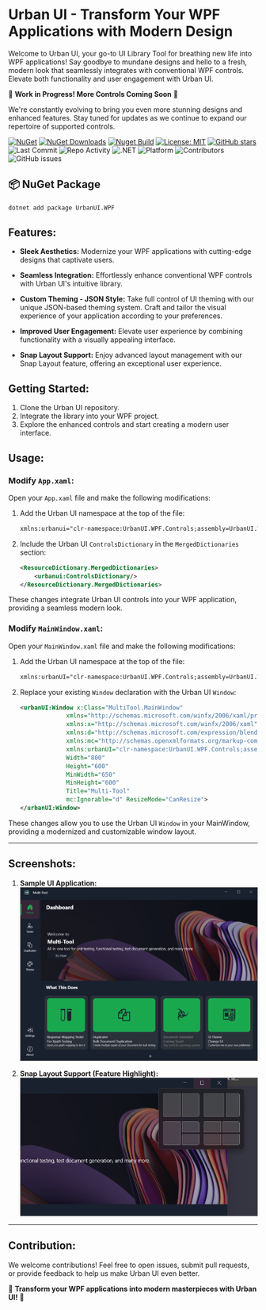 # Urban UI - Transform Your WPF Applications with Modern Design

Welcome to Urban UI, your go-to UI Library Tool for breathing new life into WPF applications! Say goodbye to mundane designs and hello to a fresh, modern look that seamlessly integrates with conventional WPF controls. Elevate both functionality and user engagement with Urban UI.

🚧 **Work in Progress! More Controls Coming Soon** 🚧

We're constantly evolving to bring you even more stunning designs and enhanced features. Stay tuned for updates as we continue to expand our repertoire of supported controls.

[![NuGet](https://img.shields.io/nuget/v/UrbanUI.WPF.svg)](https://www.nuget.org/packages/UrbanUI.WPF/)
[![NuGet Downloads](https://img.shields.io/nuget/dt/UrbanUI.WPF.svg)](https://www.nuget.org/packages/UrbanUI.WPF/)
[![Nuget Build](https://github.com/UrbanCastles/UrbanUI/actions/workflows/nuget-publish.yml/badge.svg)](https://github.com/UrbanCastles/UrbanUI/actions/workflows/nuget-publish.yml)
[![License: MIT](https://img.shields.io/badge/License-MIT-blue.svg)](https://github.com/UrbanCastles/UrbanUI/blob/main/LICENSE)
[![GitHub stars](https://img.shields.io/github/stars/UrbanCastles/UrbanUI?style=social)](https://github.com/UrbanCastles/UrbanUI/stargazers)
![Last Commit](https://img.shields.io/github/last-commit/UrbanCastles/UrbanUI)
![Repo Activity](https://img.shields.io/github/commit-activity/m/UrbanCastles/UrbanUI)
![.NET](https://img.shields.io/badge/.NET-6.0-blue?logo=dotnet)
![Platform](https://img.shields.io/badge/Platform-Windows-lightgrey?logo=windows)
![Contributors](https://img.shields.io/github/contributors/UrbanCastles/UrbanUI)
![GitHub issues](https://img.shields.io/github/issues/UrbanCastles/UrbanUI)

## 📦 NuGet Package

```bash
dotnet add package UrbanUI.WPF
```

## Features:

- **Sleek Aesthetics:** Modernize your WPF applications with cutting-edge designs that captivate users.

- **Seamless Integration:** Effortlessly enhance conventional WPF controls with Urban UI's intuitive library.

- **Custom Theming - JSON Style:** Take full control of UI theming with our unique JSON-based theming system. Craft and tailor the visual experience of your application according to your preferences.

- **Improved User Engagement:** Elevate user experience by combining functionality with a visually appealing interface.

- **Snap Layout Support:** Enjoy advanced layout management with our Snap Layout feature, offering an exceptional user experience.

## Getting Started:

1. Clone the Urban UI repository.
2. Integrate the library into your WPF project.
3. Explore the enhanced controls and start creating a modern user interface.

## Usage:

### Modify `App.xaml`:

Open your `App.xaml` file and make the following modifications:

1. Add the Urban UI namespace at the top of the file:

    ```xml
    xmlns:urbanui="clr-namespace:UrbanUI.WPF.Controls;assembly=UrbanUI.WPF"
    ```

2. Include the Urban UI `ControlsDictionary` in the `MergedDictionaries` section:

    ```xml
    <ResourceDictionary.MergedDictionaries>
        <urbanui:ControlsDictionary/>
    </ResourceDictionary.MergedDictionaries>
    ```

These changes integrate Urban UI controls into your WPF application, providing a seamless modern look.

### Modify `MainWindow.xaml`:

Open your `MainWindow.xaml` file and make the following modifications:

1. Add the Urban UI namespace at the top of the file:

    ```xml
    xmlns:urbanUI="clr-namespace:UrbanUI.WPF.Controls;assembly=UrbanUI.WPF"
    ```

2. Replace your existing `Window` declaration with the Urban UI `Window`:

    ```xml
    <urbanUI:Window x:Class="MultiTool.MainWindow"
                 xmlns="http://schemas.microsoft.com/winfx/2006/xaml/presentation"
                 xmlns:x="http://schemas.microsoft.com/winfx/2006/xaml"
                 xmlns:d="http://schemas.microsoft.com/expression/blend/2008"
                 xmlns:mc="http://schemas.openxmlformats.org/markup-compatibility/2006"
                 xmlns:urbanUI="clr-namespace:UrbanUI.WPF.Controls;assembly=UrbanUI.WPF"
                 Width="800"
                 Height="600"
                 MinWidth="650"
                 MinHeight="600"
                 Title="Multi-Tool"
                 mc:Ignorable="d" ResizeMode="CanResize">
    </urbanUI:Window>
    ```

These changes allow you to use the Urban UI `Window` in your MainWindow, providing a modernized and customizable window layout.

---

## Screenshots:

1. **Sample UI Application:**
   ![Sample UI](https://github.com/UrbanCastles/UrbanUI/blob/main/samples/test_app.png)

2. **Snap Layout Support (Feature Highlight):**
   ![Snap Layout](https://github.com/UrbanCastles/UrbanUI/blob/main/samples/snap_layout.png)

---

## Contribution:

We welcome contributions! Feel free to open issues, submit pull requests, or provide feedback to help us make Urban UI even better.

🚀 **Transform your WPF applications into modern masterpieces with Urban UI!** 🚀
